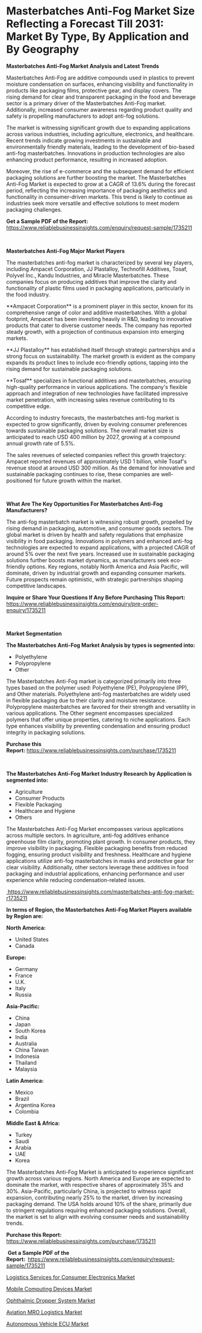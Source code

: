 <p><h1>Masterbatches Anti-Fog Market Size Reflecting a Forecast Till 2031: Market By Type, By Application and By Geography</h1></p><p><strong>Masterbatches Anti-Fog Market Analysis and Latest Trends</strong></p>
<p><p>Masterbatches Anti-Fog are additive compounds used in plastics to prevent moisture condensation on surfaces, enhancing visibility and functionality in products like packaging films, protective gear, and display covers. The rising demand for clear and transparent packaging in the food and beverage sector is a primary driver of the Masterbatches Anti-Fog market. Additionally, increased consumer awareness regarding product quality and safety is propelling manufacturers to adopt anti-fog solutions.</p><p>The market is witnessing significant growth due to expanding applications across various industries, including agriculture, electronics, and healthcare. Recent trends indicate growing investments in sustainable and environmentally friendly materials, leading to the development of bio-based anti-fog masterbatches. Innovations in production technologies are also enhancing product performance, resulting in increased adoption.</p><p>Moreover, the rise of e-commerce and the subsequent demand for efficient packaging solutions are further boosting the market. The Masterbatches Anti-Fog Market is expected to grow at a CAGR of 13.6% during the forecast period, reflecting the increasing importance of packaging aesthetics and functionality in consumer-driven markets. This trend is likely to continue as industries seek more versatile and effective solutions to meet modern packaging challenges.</p></p>
<p><strong>Get a Sample PDF of the Report:&nbsp;</strong> <a href="https://www.reliablebusinessinsights.com/enquiry/request-sample/1735211?utm_campaign=1094&utm_medium=2&utm_source=Github&utm_content=ia&utm_term=18122024&utm_id=masterbatches-anti-fog">https://www.reliablebusinessinsights.com/enquiry/request-sample/1735211</a></p>
<p>&nbsp;</p>
<p><strong>Masterbatches Anti-Fog Major Market Players</strong></p>
<p><p>The masterbatches anti-fog market is characterized by several key players, including Ampacet Corporation, JJ Plastalloy, Technofill Additives, Tosaf, Polyvel Inc., Kandu Industries, and Miracle Masterbatches. These companies focus on producing additives that improve the clarity and functionality of plastic films used in packaging applications, particularly in the food industry.</p><p>**Ampacet Corporation** is a prominent player in this sector, known for its comprehensive range of color and additive masterbatches. With a global footprint, Ampacet has been investing heavily in R&D, leading to innovative products that cater to diverse customer needs. The company has reported steady growth, with a projection of continuous expansion into emerging markets.</p><p>**JJ Plastalloy** has established itself through strategic partnerships and a strong focus on sustainability. The market growth is evident as the company expands its product lines to include eco-friendly options, tapping into the rising demand for sustainable packaging solutions.</p><p>**Tosaf** specializes in functional additives and masterbatches, ensuring high-quality performance in various applications. The company's flexible approach and integration of new technologies have facilitated impressive market penetration, with increasing sales revenue contributing to its competitive edge.</p><p>According to industry forecasts, the masterbatches anti-fog market is expected to grow significantly, driven by evolving consumer preferences towards sustainable packaging solutions. The overall market size is anticipated to reach USD 400 million by 2027, growing at a compound annual growth rate of 5.5%.</p><p>The sales revenues of selected companies reflect this growth trajectory: Ampacet reported revenues of approximately USD 1 billion, while Tosaf's revenue stood at around USD 300 million. As the demand for innovative and sustainable packaging continues to rise, these companies are well-positioned for future growth within the market.</p></p>
<p>&nbsp;</p>
<p><strong>What Are The Key Opportunities For Masterbatches Anti-Fog Manufacturers?</strong></p>
<p><p>The anti-fog masterbatch market is witnessing robust growth, propelled by rising demand in packaging, automotive, and consumer goods sectors. The global market is driven by health and safety regulations that emphasize visibility in food packaging. Innovations in polymers and enhanced anti-fog technologies are expected to expand applications, with a projected CAGR of around 5% over the next five years. Increased use in sustainable packaging solutions further boosts market dynamics, as manufacturers seek eco-friendly options. Key regions, notably North America and Asia Pacific, will dominate, driven by industrial growth and expanding consumer markets. Future prospects remain optimistic, with strategic partnerships shaping competitive landscapes.</p></p>
<p><strong>Inquire or Share Your Questions If Any Before Purchasing This Report:</strong> <a href="https://www.reliablebusinessinsights.com/enquiry/pre-order-enquiry/1735211?utm_campaign=1094&utm_medium=2&utm_source=Github&utm_content=ia&utm_term=18122024&utm_id=masterbatches-anti-fog">https://www.reliablebusinessinsights.com/enquiry/pre-order-enquiry/1735211</a></p>
<p>&nbsp;</p>
<p><strong>Market Segmentation</strong></p>
<p><strong>The Masterbatches Anti-Fog Market Analysis by types is segmented into:</strong></p>
<p><ul><li>Polyethylene</li><li>Polypropylene</li><li>Other</li></ul></p>
<p><p>The Masterbatches Anti-Fog market is categorized primarily into three types based on the polymer used: Polyethylene (PE), Polypropylene (PP), and Other materials. Polyethylene anti-fog masterbatches are widely used in flexible packaging due to their clarity and moisture resistance. Polypropylene masterbatches are favored for their strength and versatility in various applications. The Other segment encompasses specialized polymers that offer unique properties, catering to niche applications. Each type enhances visibility by preventing condensation and ensuring product integrity in packaging solutions.</p></p>
<p><strong>Purchase this Report:&nbsp;</strong><a href="https://www.reliablebusinessinsights.com/purchase/1735211?utm_campaign=1094&utm_medium=2&utm_source=Github&utm_content=ia&utm_term=18122024&utm_id=masterbatches-anti-fog">https://www.reliablebusinessinsights.com/purchase/1735211</a></p>
<p>&nbsp;</p>
<p><strong>The Masterbatches Anti-Fog Market Industry Research by Application is segmented into:</strong></p>
<p><ul><li>Agriculture</li><li>Consumer Products</li><li>Flexible Packaging</li><li>Healthcare and Hygiene</li><li>Others</li></ul></p>
<p><p>The Masterbatches Anti-Fog Market encompasses various applications across multiple sectors. In agriculture, anti-fog additives enhance greenhouse film clarity, promoting plant growth. In consumer products, they improve visibility in packaging. Flexible packaging benefits from reduced fogging, ensuring product visibility and freshness. Healthcare and hygiene applications utilize anti-fog masterbatches in masks and protective gear for clear visibility. Additionally, other sectors leverage these additives in food packaging and industrial applications, enhancing performance and user experience while reducing condensation-related issues.</p></p>
<p><a href="https://www.reliablebusinessinsights.com/masterbatches-anti-fog-market-r1735211?utm_campaign=1094&utm_medium=2&utm_source=Github&utm_content=ia&utm_term=18122024&utm_id=masterbatches-anti-fog">&nbsp;https://www.reliablebusinessinsights.com/masterbatches-anti-fog-market-r1735211</a></p>
<p><strong>In terms of Region, the Masterbatches Anti-Fog Market Players available by Region are:</strong></p>
<p>
    <p> <strong> North America: </strong>
        <ul>
            <li>United States</li>
            <li>Canada</li>
        </ul>
        </p> 
    <p> <strong> Europe: </strong>
        <ul>
            <li>Germany</li>
            <li>France</li>
            <li>U.K.</li>
            <li>Italy</li>
            <li>Russia</li>
        </ul>
        </p> 
    <p> <strong> Asia-Pacific: </strong>
        <ul>
            <li>China</li>
            <li>Japan</li>
            <li>South Korea</li>
            <li>India</li>
            <li>Australia</li>
            <li>China Taiwan</li>
            <li>Indonesia</li>
            <li>Thailand</li>
            <li>Malaysia</li>
        </ul>
        </p> 
    <p> <strong> Latin America: </strong>
        <ul>
            <li>Mexico</li>
            <li>Brazil</li>
            <li>Argentina Korea</li>
            <li>Colombia</li>
        </ul>
        </p> 
    <p> <strong> Middle East & Africa: </strong>
        <ul>
            <li>Turkey</li>
            <li>Saudi</li>
            <li>Arabia</li>
            <li>UAE</li>
            <li>Korea</li>
        </ul>
    </p>
    </p>
<p><p>The Masterbatches Anti-Fog Market is anticipated to experience significant growth across various regions. North America and Europe are expected to dominate the market, with respective shares of approximately 35% and 30%. Asia-Pacific, particularly China, is projected to witness rapid expansion, contributing nearly 25% to the market, driven by increasing packaging demand. The USA holds around 10% of the share, primarily due to stringent regulations requiring enhanced packaging solutions. Overall, the market is set to align with evolving consumer needs and sustainability trends.</p></p>
<p><strong>Purchase this Report: </strong><a href="https://www.reliablebusinessinsights.com/purchase/1735211?utm_campaign=1094&utm_medium=2&utm_source=Github&utm_content=ia&utm_term=18122024&utm_id=masterbatches-anti-fog">https://www.reliablebusinessinsights.com/purchase/1735211</a></p>
<p>&nbsp;<strong>Get a Sample PDF of the Report:&nbsp;&nbsp;</strong><a href="https://www.reliablebusinessinsights.com/enquiry/request-sample/1735211?utm_campaign=1094&utm_medium=2&utm_source=Github&utm_content=ia&utm_term=18122024&utm_id=masterbatches-anti-fog">https://www.reliablebusinessinsights.com/enquiry/request-sample/1735211</a></p>
<p><strong></strong></p>
<p><p><a href="https://github.com/LilianFaulkner65/Market-Research-Report-List-1/blob/main/logistics-services-for-consumer-electronics-market.md?utm_campaign=1094&utm_medium=2&utm_source=Github&utm_content=ia&utm_term=18122024&utm_id=masterbatches-anti-fog">Logistics Services for Consumer Electronics Market</a></p><p><a href="https://www.linkedin.com/pulse/comprehensive-report-mobile-computing-devices-market-types-applications-5grve?utm_campaign=1094&utm_medium=2&utm_source=Github&utm_content=ia&utm_term=18122024&utm_id=masterbatches-anti-fog">Mobile Computing Devices Market</a></p><p><a href="https://github.com/SamiaChowdhury801/Market-Research-Report-List-1/blob/main/ophthalmic-dropper-system-market.md?utm_campaign=1094&utm_medium=2&utm_source=Github&utm_content=ia&utm_term=18122024&utm_id=masterbatches-anti-fog">Ophthalmic Dropper System Market</a></p><p><a href="https://www.linkedin.com/pulse/aviation-mro-logistics-market-report-demographics-target-forecast-w9x6e?utm_campaign=1094&utm_medium=2&utm_source=Github&utm_content=ia&utm_term=18122024&utm_id=masterbatches-anti-fog">Aviation MRO Logistics Market</a></p><p><a href="https://www.linkedin.com/pulse/autonomous-vehicle-ecu-market-size-foreign-opportunities-v5yce?utm_campaign=1094&utm_medium=2&utm_source=Github&utm_content=ia&utm_term=18122024&utm_id=masterbatches-anti-fog">Autonomous Vehicle ECU Market</a></p></p>